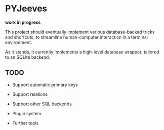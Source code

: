 PYJeeves
========


__work in progress__

This project should eventually implement various database-backed tricks and shortcuts, to streamline human-computer interaction in a terminal environment.

As it stands, it currently implements a high-level database wrapper, tailored to an SQLite backend.


TODO
----

* Support automatic primary keys
* Support relations
* Support other SQL backends

* Plugin system
* Further tools
